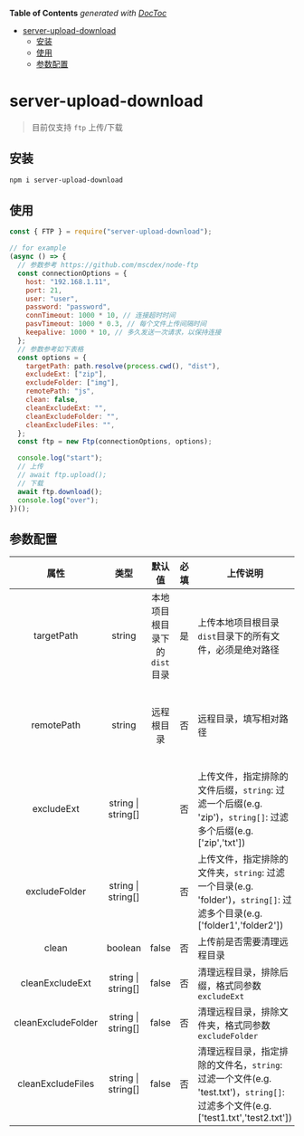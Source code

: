 <!-- START doctoc generated TOC please keep comment here to allow auto update -->
<!-- DON'T EDIT THIS SECTION, INSTEAD RE-RUN doctoc TO UPDATE -->

**Table of Contents** _generated with [DocToc](https://github.com/thlorenz/doctoc)_

- [server-upload-download](#server-upload-download)
  - [安装](#%e5%ae%89%e8%a3%85)
  - [使用](#%e4%bd%bf%e7%94%a8)
  - [参数配置](#%e5%8f%82%e6%95%b0%e9%85%8d%e7%bd%ae)

<!-- END doctoc generated TOC please keep comment here to allow auto update -->

# server-upload-download

> 目前仅支持 `ftp` 上传/下载

## 安装

```bash
npm i server-upload-download
```

## 使用

```js
const { FTP } = require("server-upload-download");

// for example
(async () => {
  // 参数参考 https://github.com/mscdex/node-ftp
  const connectionOptions = {
    host: "192.168.1.11",
    port: 21,
    user: "user",
    password: "password",
    connTimeout: 1000 * 10, // 连接超时时间
    pasvTimeout: 1000 * 0.3, // 每个文件上传间隔时间
    keepalive: 1000 * 10, // 多久发送一次请求，以保持连接
  };
  // 参数参考如下表格
  const options = {
    targetPath: path.resolve(process.cwd(), "dist"),
    excludeExt: ["zip"],
    excludeFolder: ["img"],
    remotePath: "js",
    clean: false,
    cleanExcludeExt: "",
    cleanExcludeFolder: "",
    cleanExcludeFiles: "",
  };
  const ftp = new Ftp(connectionOptions, options);

  console.log("start");
  // 上传
  // await ftp.upload();
  // 下载
  await ftp.download();
  console.log("over");
})();
```

## 参数配置

|        属性        |        类型        |            默认值            | 必填 | 上传说明                                                                                                                          | 下载说明               |
| :----------------: | :----------------: | :--------------------------: | :--: | --------------------------------------------------------------------------------------------------------------------------------- | ---------------------- |
|     targetPath     |       string       | 本地项目根目录下的`dist`目录 |  是  | 上传本地项目根目录`dist`目录下的所有文件，必须是绝对路径                                                                          |                        | 下载至本地的目录，必须是绝对路径 |
|     remotePath     |       string       |          远程根目录          |  否  | 远程目录，填写相对路径                                                                                                            | 远程目录，填写相对路径 |
|     excludeExt     | string \| string[] |                              |  否  | 上传文件，指定排除的文件后缀，`string`: 过滤一个后缀(e.g. 'zip')，`string[]`: 过滤多个后缀(e.g. ['zip','txt'])                    | 同左                   |
|   excludeFolder    | string \| string[] |                              |  否  | 上传文件，指定排除的文件夹，`string`: 过滤一个目录(e.g. 'folder')，`string[]`: 过滤多个目录(e.g. ['folder1','folder2'])           | 同左                   |
|       clean        |      boolean       |            false             |  否  | 上传前是否需要清理远程目录                                                                                                        |                        |
|  cleanExcludeExt   | string \| string[] |            false             |  否  | 清理远程目录，排除后缀，格式同参数`excludeExt`                                                                                    |                        |
| cleanExcludeFolder | string \| string[] |            false             |  否  | 清理远程目录，排除文件夹，格式同参数`excludeFolder`                                                                               |                        |
| cleanExcludeFiles  | string \| string[] |            false             |  否  | 清理远程目录，指定排除的文件名，`string`: 过滤一个文件(e.g. 'test.txt')，`string[]`: 过滤多个文件(e.g. ['test1.txt','test2.txt']) |                        |
